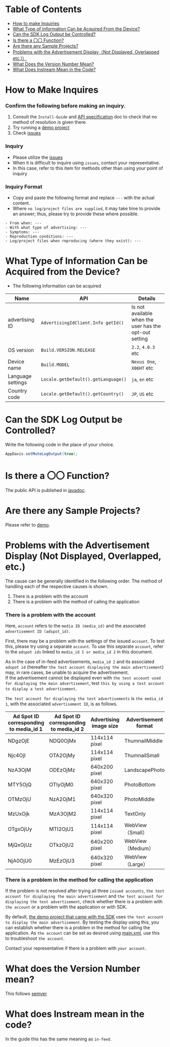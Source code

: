 # Table of Contents

* [How to make Inquiries](#howto)
* [What Type of Information Can be Acquired From the Device?](#info)
* [Can the SDK Log Output be Controlled? ](#log)
* [Is there a 〇〇 Function?](#function)
* [Are there any Sample Projects? ](#sample)
* [Problems with the Advertisement Display（Not Displayed, Overlapped etc.)）](#not_found_ad)
* [What Does the Version Number Mean? ](#version)
* [What Does Instream Mean in the Code?](#instream)

<a name="howto"></a>
# How to Make Inquires

### Confirm the following before making an inquiry.

1. Consult the `Install-Guide` and [API specification](http://mtburn.github.io/MTBurn-Android-SDK-Install-Guide/javadoc/latest/)
 doc to check that no method of resolution is given there.
2. Try running a [demo project](https://github.com/mtburn/MTBurn-Android-SDK-Install-Guide/tree/master/demo)
3. Check [issues](https://github.com/mtburn/MTBurn-Android-SDK-Install-Guide/issues)

### Inquiry

- Please utilize the [issues](https://github.com/mtburn/MTBurn-Android-SDK-Install-Guide/issues)
- When it is difficult to inquire using `issues`, contact your representative.
 - In this case, refer to this item for methods other than using your point of inquiry

### Inquiry Format

- Copy and paste the following format and replace `---` with the actual content. 
 - Where `no log/project files are supplied`, it may take time to provide an answer; thus, please try to provide these where possible.

```
- From when: ---
- With what type of advertising: ---
- Symptoms: ---
- Reproduction conditions: ---
- Log/project files when reproducing (where they exist): ---
```

<a name="info"></a>
# What Type of Information Can be Acquired from the Device?

- The following information can be acquired

| Name | API | Details |
| --- | --- | --- |
| advertising ID | `AdvertisingIdClient.Info getId()` | Is not available when the user has the opt-out setting |
| OS version | `Build.VERSION.RELEASE` | `2.2`, `4.0.3 ` etc |
| Device name | `Build.MODEL` | `Nexus One`, `X06HT` etc |
| Language settings | `Locale.getDefault().getLanguage()` | `ja`, `en` etc |
| Country code | `Locale.getDefault().getCountry()` | `JP`, `US` etc |

<a name="log"></a>
# Can the SDK Log Output be Controlled? 

Write the following code in the place of your choice.

```Java
AppDavis.setMuteLogOutput(true);
```

<a name="function"></a>
# Is there a 〇〇 Function?

The public API is published in [javadoc](http://mtburn.github.io/MTBurn-Android-SDK-Install-Guide/javadoc/latest/).

<a name="sample"></a>
# Are there any Sample Projects?
Please refer to [demo](https://github.com/mtburn/MTBurn-Android-SDK-Install-Guide/tree/master/demo).

<a name="not_found_ad"></a>
# Problems with the Advertisement Display (Not Displayed, Overlapped, etc.)

The cause can be generally identified in the following order. The method of handling each of the respective causes is shown.

1. There is a problem with the account
2. There is a problem with the method of calling the application

### There is a problem with the account

Here, `account` refers to the `media ID (media_id)` and the associated `advertisement ID (adspot_id)`.


First, there may be a problem with the settings of the issued `account`. To test this, please try using a separate `account`. To use this separate `account`, refer to the `adspot ids` linked to `media_id 1 or media_id 2` in this document.

As in the case of in-feed advertisements, `media_id 2` and its associated `adspot id` (hereafter `the test account displaying the main advertisement`) may, in rare cases, be unable to acquire the advertisement.  
If the advertisement cannot be displayed even with `the test account used for displaying the main advertisement`, test `this by using a test account to display a test advertisement`. 

`The test account for displaying the test advertisements` is `the media_id 1`, with the associated `advertisement ID`, is as follows.

| Ad Spot ID corresponding to media_id 1 | Ad Spot ID corresponding to media_id 2 | Advertising image size | Advertisement format |
| --- | --- | --- | --- |
| NDgzOjE | NDQ0OjMx | 114x114 pixel | ThumnailMiddle |
| Njc4OjI | OTA2OjMy | 114x114 pixel | ThumnailSmall |
| NzA3OjM | ODEzOjMz | 640x200 pixel | LandscapePhoto |
| MTY5OjQ | OTIyOjM0 | 640x320 pixel | PhotoBottom |
| OTMzOjU | NzA2OjM1 | 640x320 pixel | PhotoMiddle |
| MzUxOjk | MzA3OjM2 | 114x114 pixel | TextOnly |
| OTgxOjUy | MTI2OjU1 | 114x114 pixel | WebView（Small） |
| MjQxOjUz | OTkzOjU2 | 640x200 pixel | WebView（Medium） |
| NjA0OjU0 | MzEzOjU3 | 640x320 pixel | WebView（Large） |

### There is a problem in the method for calling the application

If the problem is not resolved after trying all three `issued accounts`, `the test account for displaying the main advertisement` and `the test account for displaying the test advertisement`, check whether there is a problem with `the account` or a problem with the application or with SDK.

By default, [the demo project that came with the SDK](https://github.com/mtburn/MTBurn-Android-SDK-Install-Guide/tree/master/demo) uses `the test account to display the main advertisement`. By testing the display using this, you can establish whether there is a problem in the method for calling the application. As `the account` can be set as desired using [main.xml](https://github.com/mtburn/MTBurn-Android-SDK-Install-Guide/blob/master/demo/res/values/main.xml#L18-L43), use this to troubleshoot `the account`.

Contact your representative if there is a problem with `your account.`

<a name="version"></a>
# What does the Version Number mean?

This follows [semver](http://semver.org/)

<a name="instream"></a>
# What does Instream mean in the code?

In the guide this has the same meaning as `in-feed`.
